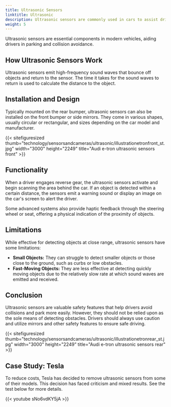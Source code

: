 ```yaml
---
title: Ultrasonic Sensors
linktitle: Ultrasonic
description: Ultrasonic sensors are commonly used in cars to assist drivers with parking and avoiding collisions.
weight: 5
---
```

<!-- markdownlint-disable MD033 -->

Ultrasonic sensors are essential components in modern vehicles, aiding drivers in parking and collision avoidance.

## How Ultrasonic Sensors Work

Ultrasonic sensors emit high-frequency sound waves that bounce off objects and return to the sensor. The time it takes for the sound waves to return is used to calculate the distance to the object.

## Installation and Design

Typically mounted on the rear bumper, ultrasonic sensors can also be installed on the front bumper or side mirrors. They come in various shapes, usually circular or rectangular, and sizes depending on the car model and manufacturer.

{{< sitefiguresized thumb="technology/sensorsandcameras/ultrasonic/illustrationetronfront_st.jpg" width="3000" height="2249" title="Audi e-tron ultrasonic sensors front" >}}

## Functionality

When a driver engages reverse gear, the ultrasonic sensors activate and begin scanning the area behind the car. If an object is detected within a certain distance, the sensors emit a warning sound or display an image on the car's screen to alert the driver.

Some advanced systems also provide haptic feedback through the steering wheel or seat, offering a physical indication of the proximity of objects.

## Limitations

While effective for detecting objects at close range, ultrasonic sensors have some limitations:

- **Small Objects:** They can struggle to detect smaller objects or those close to the ground, such as curbs or low obstacles.
- **Fast-Moving Objects:** They are less effective at detecting quickly moving objects due to the relatively slow rate at which sound waves are emitted and received.

## Conclusion

Ultrasonic sensors are valuable safety features that help drivers avoid collisions and park more easily. However, they should not be relied upon as the sole means of detecting obstacles. Drivers should always use caution and utilize mirrors and other safety features to ensure safe driving.

{{< sitefiguresized thumb="technology/sensorsandcameras/ultrasonic/illustrationetronrear_st.jpg" width="3000" height="2249" title="Audi e-tron ultrasonic sensors rear" >}}

## Case Study: Tesla

To reduce costs, Tesla has decided to remove ultrasonic sensors from some of their models. This decision has faced criticism and mixed results. See the test below for more details.

{{< youtube sNo6vdKY5jA >}}
